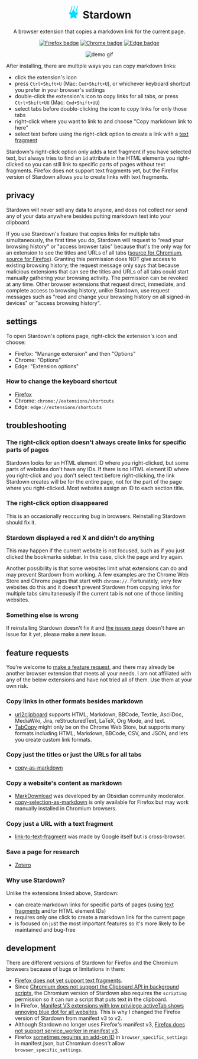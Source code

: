 <h1 align="center"><img width="35" alt="Stardown's icon" src="firefox/images/icon.svg"> Stardown</h1>

<p align="center">A browser extension that copies a markdown link for the current page.</p>

<p align="center">
    <a href="https://addons.mozilla.org/en-US/firefox/addon/stardown/"><img alt="Firefox badge" src="https://img.shields.io/badge/Firefox-black.svg?logo=firefoxbrowser&style=for-the-badge"></a>
    <a href="https://chrome.google.com/webstore/detail/clicknohlhfdlfjfkaeongkbdgbmkbhb"><img alt="Chrome badge" src="https://img.shields.io/badge/Chrome-black.svg?logo=googlechrome&style=for-the-badge&logoColor=238d41"></a>
    <a href="https://microsoftedge.microsoft.com/addons/detail/stardown/apolhpopcbbillkbfkmdibedlgjffckf"><img alt="Edge badge" src="https://img.shields.io/badge/Edge-black.svg?logo=microsoftedge&style=for-the-badge&logoColor=33b9ab"></a>
    <!-- <a><img alt="Safari badge" src="https://img.shields.io/badge/Safari-black.svg?logo=safari&style=for-the-badge&logoColor=188ff3"></a> -->
</p>

<p align="center"><img alt="demo gif" src="https://media.giphy.com/media/v1.Y2lkPTc5MGI3NjExdmR4ajM2ODQxNGt0OXQ3b3J2dWl6NnQwbDB4a2Fndmt1dm41b2hlayZlcD12MV9pbnRlcm5hbF9naWZfYnlfaWQmY3Q9Zw/TWi9ZnGs0cTYc2jEOX/giphy.gif"></p>

After installing, there are multiple ways you can copy markdown links:

* click the extension's icon
* press `Ctrl+Shift+U` (Mac: `Cmd+Shift+U`), or whichever keyboard shortcut you prefer in your browser's settings
* double-click the extension's icon to copy links for all tabs, or press `Ctrl+Shift+UU` (Mac: `Cmd+Shift+UU`)
* select tabs before double-clicking the icon to copy links for only those tabs
* right-click where you want to link to and choose "Copy markdown link to here"
* select text before using the right-click option to create a link with a [text fragment](https://web.dev/articles/text-fragments)

Stardown's right-click option only adds a text fragment if you have selected text, but always tries to find an `id` attribute in the HTML elements you right-clicked so you can still link to specific parts of pages without text fragments. Firefox does not support text fragments yet, but the Firefox version of Stardown allows you to create links with text fragments.

## privacy

Stardown will never sell any data to anyone, and does not collect nor send any of your data anywhere besides putting markdown text into your clipboard.

If you use Stardown's feature that copies links for multiple tabs simultaneously, the first time you do, Stardown will request to "read your browsing history" or "access browser tabs" because that's the only way for an extension to see the titles and URLs of all tabs ([source for Chromium](https://developer.chrome.com/docs/extensions/reference/permissions-list#gc-wrapper:~:text=Warning%20displayed%3A-,read%20your%20browsing%20history.,-%22topSites%22), [source for Firefox](https://extensionworkshop.com/documentation/develop/request-the-right-permissions/#request-permissions-at-runtime#add-information-about-permissions-to-your-extensions-amo-page#advised-permissions:~:text=tabs-,access%20browser%20tabs,-topSites)). Granting this permission does NOT give access to existing browsing history; the request message only says that because malicious extensions that can see the titles and URLs of all tabs could start manually gathering your browsing activity. The permission can be revoked at any time. Other browser extensions that request direct, immediate, and complete access to browsing history, unlike Stardown, use request messages such as "read and change your browsing history on all signed-in devices" or "access browsing history".

## settings

To open Stardown's options page, right-click the extension's icon and choose:

* Firefox: "Manange extension" and then "Options"
* Chrome: "Options"
* Edge: "Extension options"

### How to change the keyboard shortcut

* [Firefox](https://support.mozilla.org/en-US/kb/manage-extension-shortcuts-firefox)
* Chrome: `chrome://extensions/shortcuts`
* Edge: `edge://extensions/shortcuts`

## troubleshooting

### The right-click option doesn't always create links for specific parts of pages

Stardown looks for an HTML element ID where you right-clicked, but some parts of websites don't have any IDs. If there is no HTML element ID where you right-click and you don't select text before right-clicking, the link Stardown creates will be for the entire page, not for the part of the page where you right-clicked. Most websites assign an ID to each section title.

### The right-click option disappeared

This is an occasionally reoccuring bug in browsers. Reinstalling Stardown should fix it.

### Stardown displayed a red X and didn't do anything

This may happen if the current website is not focused, such as if you just clicked the bookmarks sidebar. In this case, click the page and try again.

Another possibility is that some websites limit what extensions can do and may prevent Stardown from working. A few examples are the Chrome Web Store and Chrome pages that start with `chrome://`. Fortunately, very few websites do this and it doesn't prevent Stardown from copying links for multiple tabs simultaneously if the current tab is not one of those limiting websites.

### Something else is wrong

If reinstalling Stardown doesn't fix it and [the issues page](https://github.com/wheelercj/Stardown/issues) doesn't have an issue for it yet, please make a new issue.

## feature requests

You're welcome to [make a feature request](https://github.com/wheelercj/Stardown/issues), and there may already be another browser extension that meets all your needs. I am not affiliated with any of the below extensions and have not tried all of them. Use them at your own risk.

### Copy links in other formats besides markdown

* [url2clipboard](https://github.com/asamuzaK/url2clipboard) supports HTML, Markdown, BBCode, Textile, AsciiDoc, MediaWiki, Jira, reStructuredText, LaTeX, Org Mode, and text.
* [TabCopy](https://chromewebstore.google.com/detail/tabcopy/micdllihgoppmejpecmkilggmaagfdmb) might only be on the Chrome Web Store, but supports many formats including HTML, Markdown, BBCode, CSV, and JSON, and lets you create custom link formats.

### Copy just the titles or just the URLs for all tabs

* [copy-as-markdown](https://github.com/yorkxin/copy-as-markdown)

### Copy a website's content as markdown

* [MarkDownload](https://github.com/deathau/markdownload) was developed by an Obsidian community moderator.
* [copy-selection-as-markdown](https://github.com/0x6b/copy-selection-as-markdown) is only available for Firefox but may work manually installed in Chromium browsers.

### Copy just a URL with a text fragment

* [link-to-text-fragment](https://github.com/GoogleChromeLabs/link-to-text-fragment) was made by Google itself but is cross-browser.

### Save a page for research

* [Zotero](https://www.zotero.org/)

### Why use Stardown?

Unlike the extensions linked above, Stardown:

* can create markdown links for specific parts of pages (using [text fragments](https://web.dev/articles/text-fragments) and/or HTML element IDs)
* requires only one click to create a markdown link for the current page
* is focused on just the most important features so it's more likely to be maintained and bug-free

## development

There are different versions of Stardown for Firefox and the Chromium browsers because of bugs or limitations in them:

* [Firefox does not yet support text fragments](https://bugzilla.mozilla.org/show_bug.cgi?id=1753933).
* Since [Chromium does not support the Clipboard API in background scripts](https://stackoverflow.com/questions/61862872/how-to-copy-web-notification-content-to-clipboard/61977696#61977696), the Chromium version of Stardown also requires the `scripting` permission so it can run a script that puts text in the clipboard.
* In Firefox, [Manifest V3 extensions with low privilege activeTab shows annoying blue dot for all websites](https://bugzilla.mozilla.org/show_bug.cgi?id=1851083). This is why I changed the Firefox version of Stardown from manifest v3 to v2.
* Although Stardown no longer uses Firefox's manifest v3, [Firefox does not support service_worker in manifest v3](https://stackoverflow.com/questions/75043889/manifest-v3-background-scripts-service-worker-on-firefox).
* Firefox [sometimes requires an add-on ID](https://extensionworkshop.com/documentation/develop/extensions-and-the-add-on-id/) in `browser_specific_settings` in manifest.json, but Chromium doesn't allow `browser_specific_settings`.

